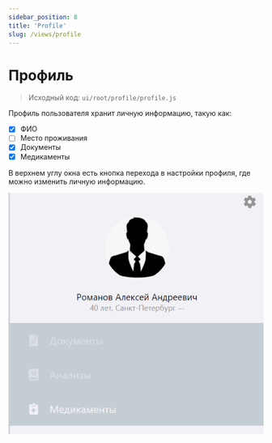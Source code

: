 ```yaml
---
sidebar_position: 8
title: 'Profile'
slug: /views/profile
---
```


# Профиль

> Исходный код: `ui/root/profile/profile.js`  

Профиль пользователя хранит личную информацию, такую как: 

- [x] ФИО  
- [ ] Место проживания  
- [x] Документы  
- [x] Медикаменты  

В верхнем углу окна есть кнопка перехода в настройки профиля, где можно изменить личную информацию.

<div align="center"><img type="imgscreen" src="../../../../static/img/presentation/profile/profile.png"/></div>